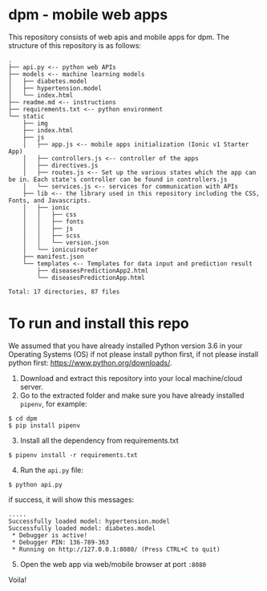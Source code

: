 # dpm - mobile web apps

This repository consists of web apis and mobile apps for dpm. The structure of this repository is as follows:

```
.
├── api.py <-- python web APIs
├── models <-- machine learning models
│   ├── diabetes.model
│   ├── hypertension.model
│   └── index.html
├── readme.md <-- instructions
├── requirements.txt <-- python environment
└── static
    ├── img
    ├── index.html
    ├── js
    │   ├── app.js <-- mobile apps initialization (Ionic v1 Starter App)
    │   ├── controllers.js <-- controller of the apps
    │   ├── directives.js 
    │   ├── routes.js <-- Set up the various states which the app can be in. Each state's controller can be found in controllers.js
    │   └── services.js <-- services for communication with APIs
    ├── lib <-- the library used in this repository including the CSS, Fonts, and Javascripts.
    │   ├── ionic
    │   │   ├── css
    │   │   ├── fonts
    │   │   ├── js
    │   │   ├── scss
    │   │   └── version.json
    │   └── ionicuirouter
    ├── manifest.json
    └── templates <-- Templates for data input and prediction result
        ├── diseasesPredictionApp2.html
        └── diseasesPredictionApp.html

Total: 17 directories, 87 files
```

# To run and install this repo
We assumed that you have already installed Python version 3.6 in your Operating Systems (OS) if not please install python first, if not please install python first: https://www.python.org/downloads/.
1. Download and extract this repository into your local machine/cloud server.
2. Go to the extracted folder and make sure you have already installed `pipenv`, for example: 
```
$ cd dpm
$ pip install pipenv

```
3. Install all the dependency from requirements.txt
```
$ pipenv install -r requirements.txt
```
4. Run the `api.py` file: 
```
$ python api.py
```
if success, it will show this messages:
```
.....
Successfully loaded model: hypertension.model
Successfully loaded model: diabetes.model
 * Debugger is active!
 * Debugger PIN: 136-789-363
 * Running on http://127.0.0.1:8080/ (Press CTRL+C to quit)
```
5. Open the web app via web/mobile browser at port `:8080`

Voila!
